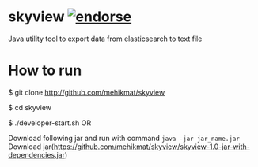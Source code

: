 skyview [![endorse](https://api.coderwall.com/mehikmat/endorsecount.png)](https://coderwall.com/mehikmat)
=======

 Java utility tool to export data from elasticsearch to text file

How to run
==========
$ git clone http://github.com/mehikmat/skyview

$ cd skyview

$ ./developer-start.sh
OR

Download following jar and run with command `java -jar jar_name.jar`
Download jar(https://github.com/mehikmat/skyview/skyview-1.0-jar-with-dependencies.jar)


